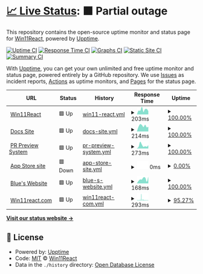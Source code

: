 # [📈 Live Status](https://win11react.github.io/status): <!--live status--> **🟧 Partial outage**

This repository contains the open-source uptime monitor and status page for [Win11React](https://win11react.github.io/status), powered by [Upptime](https://github.com/upptime/upptime).

[![Uptime CI](https://github.com/win11react/status/workflows/Uptime%20CI/badge.svg)](https://github.com/win11react/status/actions?query=workflow%3A%22Uptime+CI%22)
[![Response Time CI](https://github.com/win11react/status/workflows/Response%20Time%20CI/badge.svg)](https://github.com/win11react/status/actions?query=workflow%3A%22Response+Time+CI%22)
[![Graphs CI](https://github.com/win11react/status/workflows/Graphs%20CI/badge.svg)](https://github.com/win11react/status/actions?query=workflow%3A%22Graphs+CI%22)
[![Static Site CI](https://github.com/win11react/status/workflows/Static%20Site%20CI/badge.svg)](https://github.com/win11react/status/actions?query=workflow%3A%22Static+Site+CI%22)
[![Summary CI](https://github.com/win11react/status/workflows/Summary%20CI/badge.svg)](https://github.com/win11react/status/actions?query=workflow%3A%22Summary+CI%22)

With [Upptime](https://upptime.js.org), you can get your own unlimited and free uptime monitor and status page, powered entirely by a GitHub repository. We use [Issues](https://github.com/win11react/status/issues) as incident reports, [Actions](https://github.com/win11react/status/actions) as uptime monitors, and [Pages](https://win11react.github.io/status) for the status page.

<!--start: status pages-->
<!-- This summary is generated by Upptime (https://github.com/upptime/upptime) -->
<!-- Do not edit this manually, your changes will be overwritten -->
<!-- prettier-ignore -->
| URL | Status | History | Response Time | Uptime |
| --- | ------ | ------- | ------------- | ------ |
| <img alt="" src="https://icons.duckduckgo.com/ip3/win11.blueedge.me.ico" height="13"> [Win11React](http://win11.blueedge.me/) | 🟩 Up | [win11-react.yml](https://github.com/win11react/status/commits/HEAD/history/win11-react.yml) | <details><summary><img alt="Response time graph" src="./graphs/win11-react/response-time-week.png" height="20"> 203ms</summary><br><a href="https://win11react.github.io/status/history/win11-react"><img alt="Response time 209" src="https://img.shields.io/endpoint?url=https%3A%2F%2Fraw.githubusercontent.com%2Fwin11react%2Fstatus%2FHEAD%2Fapi%2Fwin11-react%2Fresponse-time.json"></a><br><a href="https://win11react.github.io/status/history/win11-react"><img alt="24-hour response time 145" src="https://img.shields.io/endpoint?url=https%3A%2F%2Fraw.githubusercontent.com%2Fwin11react%2Fstatus%2FHEAD%2Fapi%2Fwin11-react%2Fresponse-time-day.json"></a><br><a href="https://win11react.github.io/status/history/win11-react"><img alt="7-day response time 203" src="https://img.shields.io/endpoint?url=https%3A%2F%2Fraw.githubusercontent.com%2Fwin11react%2Fstatus%2FHEAD%2Fapi%2Fwin11-react%2Fresponse-time-week.json"></a><br><a href="https://win11react.github.io/status/history/win11-react"><img alt="30-day response time 247" src="https://img.shields.io/endpoint?url=https%3A%2F%2Fraw.githubusercontent.com%2Fwin11react%2Fstatus%2FHEAD%2Fapi%2Fwin11-react%2Fresponse-time-month.json"></a><br><a href="https://win11react.github.io/status/history/win11-react"><img alt="1-year response time 221" src="https://img.shields.io/endpoint?url=https%3A%2F%2Fraw.githubusercontent.com%2Fwin11react%2Fstatus%2FHEAD%2Fapi%2Fwin11-react%2Fresponse-time-year.json"></a></details> | <details><summary><a href="https://win11react.github.io/status/history/win11-react">100.00%</a></summary><a href="https://win11react.github.io/status/history/win11-react"><img alt="All-time uptime 100.00%" src="https://img.shields.io/endpoint?url=https%3A%2F%2Fraw.githubusercontent.com%2Fwin11react%2Fstatus%2FHEAD%2Fapi%2Fwin11-react%2Fuptime.json"></a><br><a href="https://win11react.github.io/status/history/win11-react"><img alt="24-hour uptime 100.00%" src="https://img.shields.io/endpoint?url=https%3A%2F%2Fraw.githubusercontent.com%2Fwin11react%2Fstatus%2FHEAD%2Fapi%2Fwin11-react%2Fuptime-day.json"></a><br><a href="https://win11react.github.io/status/history/win11-react"><img alt="7-day uptime 100.00%" src="https://img.shields.io/endpoint?url=https%3A%2F%2Fraw.githubusercontent.com%2Fwin11react%2Fstatus%2FHEAD%2Fapi%2Fwin11-react%2Fuptime-week.json"></a><br><a href="https://win11react.github.io/status/history/win11-react"><img alt="30-day uptime 100.00%" src="https://img.shields.io/endpoint?url=https%3A%2F%2Fraw.githubusercontent.com%2Fwin11react%2Fstatus%2FHEAD%2Fapi%2Fwin11-react%2Fuptime-month.json"></a><br><a href="https://win11react.github.io/status/history/win11-react"><img alt="1-year uptime 100.00%" src="https://img.shields.io/endpoint?url=https%3A%2F%2Fraw.githubusercontent.com%2Fwin11react%2Fstatus%2FHEAD%2Fapi%2Fwin11-react%2Fuptime-year.json"></a></details>
| <img alt="" src="https://icons.duckduckgo.com/ip3/win11react-docs.andrewstech.me.ico" height="13"> [Docs Site](https://win11react-docs.andrewstech.me/) | 🟩 Up | [docs-site.yml](https://github.com/win11react/status/commits/HEAD/history/docs-site.yml) | <details><summary><img alt="Response time graph" src="./graphs/docs-site/response-time-week.png" height="20"> 214ms</summary><br><a href="https://win11react.github.io/status/history/docs-site"><img alt="Response time 178" src="https://img.shields.io/endpoint?url=https%3A%2F%2Fraw.githubusercontent.com%2Fwin11react%2Fstatus%2FHEAD%2Fapi%2Fdocs-site%2Fresponse-time.json"></a><br><a href="https://win11react.github.io/status/history/docs-site"><img alt="24-hour response time 181" src="https://img.shields.io/endpoint?url=https%3A%2F%2Fraw.githubusercontent.com%2Fwin11react%2Fstatus%2FHEAD%2Fapi%2Fdocs-site%2Fresponse-time-day.json"></a><br><a href="https://win11react.github.io/status/history/docs-site"><img alt="7-day response time 214" src="https://img.shields.io/endpoint?url=https%3A%2F%2Fraw.githubusercontent.com%2Fwin11react%2Fstatus%2FHEAD%2Fapi%2Fdocs-site%2Fresponse-time-week.json"></a><br><a href="https://win11react.github.io/status/history/docs-site"><img alt="30-day response time 205" src="https://img.shields.io/endpoint?url=https%3A%2F%2Fraw.githubusercontent.com%2Fwin11react%2Fstatus%2FHEAD%2Fapi%2Fdocs-site%2Fresponse-time-month.json"></a><br><a href="https://win11react.github.io/status/history/docs-site"><img alt="1-year response time 190" src="https://img.shields.io/endpoint?url=https%3A%2F%2Fraw.githubusercontent.com%2Fwin11react%2Fstatus%2FHEAD%2Fapi%2Fdocs-site%2Fresponse-time-year.json"></a></details> | <details><summary><a href="https://win11react.github.io/status/history/docs-site">100.00%</a></summary><a href="https://win11react.github.io/status/history/docs-site"><img alt="All-time uptime 99.82%" src="https://img.shields.io/endpoint?url=https%3A%2F%2Fraw.githubusercontent.com%2Fwin11react%2Fstatus%2FHEAD%2Fapi%2Fdocs-site%2Fuptime.json"></a><br><a href="https://win11react.github.io/status/history/docs-site"><img alt="24-hour uptime 100.00%" src="https://img.shields.io/endpoint?url=https%3A%2F%2Fraw.githubusercontent.com%2Fwin11react%2Fstatus%2FHEAD%2Fapi%2Fdocs-site%2Fuptime-day.json"></a><br><a href="https://win11react.github.io/status/history/docs-site"><img alt="7-day uptime 100.00%" src="https://img.shields.io/endpoint?url=https%3A%2F%2Fraw.githubusercontent.com%2Fwin11react%2Fstatus%2FHEAD%2Fapi%2Fdocs-site%2Fuptime-week.json"></a><br><a href="https://win11react.github.io/status/history/docs-site"><img alt="30-day uptime 100.00%" src="https://img.shields.io/endpoint?url=https%3A%2F%2Fraw.githubusercontent.com%2Fwin11react%2Fstatus%2FHEAD%2Fapi%2Fdocs-site%2Fuptime-month.json"></a><br><a href="https://win11react.github.io/status/history/docs-site"><img alt="1-year uptime 100.00%" src="https://img.shields.io/endpoint?url=https%3A%2F%2Fraw.githubusercontent.com%2Fwin11react%2Fstatus%2FHEAD%2Fapi%2Fdocs-site%2Fuptime-year.json"></a></details>
| <img alt="" src="https://icons.duckduckgo.com/ip3/github.com.ico" height="13"> [PR Preview System](https://github.com/features/actions) | 🟩 Up | [pr-preview-system.yml](https://github.com/win11react/status/commits/HEAD/history/pr-preview-system.yml) | <details><summary><img alt="Response time graph" src="./graphs/pr-preview-system/response-time-week.png" height="20"> 273ms</summary><br><a href="https://win11react.github.io/status/history/pr-preview-system"><img alt="Response time 265" src="https://img.shields.io/endpoint?url=https%3A%2F%2Fraw.githubusercontent.com%2Fwin11react%2Fstatus%2FHEAD%2Fapi%2Fpr-preview-system%2Fresponse-time.json"></a><br><a href="https://win11react.github.io/status/history/pr-preview-system"><img alt="24-hour response time 294" src="https://img.shields.io/endpoint?url=https%3A%2F%2Fraw.githubusercontent.com%2Fwin11react%2Fstatus%2FHEAD%2Fapi%2Fpr-preview-system%2Fresponse-time-day.json"></a><br><a href="https://win11react.github.io/status/history/pr-preview-system"><img alt="7-day response time 273" src="https://img.shields.io/endpoint?url=https%3A%2F%2Fraw.githubusercontent.com%2Fwin11react%2Fstatus%2FHEAD%2Fapi%2Fpr-preview-system%2Fresponse-time-week.json"></a><br><a href="https://win11react.github.io/status/history/pr-preview-system"><img alt="30-day response time 257" src="https://img.shields.io/endpoint?url=https%3A%2F%2Fraw.githubusercontent.com%2Fwin11react%2Fstatus%2FHEAD%2Fapi%2Fpr-preview-system%2Fresponse-time-month.json"></a><br><a href="https://win11react.github.io/status/history/pr-preview-system"><img alt="1-year response time 283" src="https://img.shields.io/endpoint?url=https%3A%2F%2Fraw.githubusercontent.com%2Fwin11react%2Fstatus%2FHEAD%2Fapi%2Fpr-preview-system%2Fresponse-time-year.json"></a></details> | <details><summary><a href="https://win11react.github.io/status/history/pr-preview-system">100.00%</a></summary><a href="https://win11react.github.io/status/history/pr-preview-system"><img alt="All-time uptime 53.32%" src="https://img.shields.io/endpoint?url=https%3A%2F%2Fraw.githubusercontent.com%2Fwin11react%2Fstatus%2FHEAD%2Fapi%2Fpr-preview-system%2Fuptime.json"></a><br><a href="https://win11react.github.io/status/history/pr-preview-system"><img alt="24-hour uptime 100.00%" src="https://img.shields.io/endpoint?url=https%3A%2F%2Fraw.githubusercontent.com%2Fwin11react%2Fstatus%2FHEAD%2Fapi%2Fpr-preview-system%2Fuptime-day.json"></a><br><a href="https://win11react.github.io/status/history/pr-preview-system"><img alt="7-day uptime 100.00%" src="https://img.shields.io/endpoint?url=https%3A%2F%2Fraw.githubusercontent.com%2Fwin11react%2Fstatus%2FHEAD%2Fapi%2Fpr-preview-system%2Fuptime-week.json"></a><br><a href="https://win11react.github.io/status/history/pr-preview-system"><img alt="30-day uptime 100.00%" src="https://img.shields.io/endpoint?url=https%3A%2F%2Fraw.githubusercontent.com%2Fwin11react%2Fstatus%2FHEAD%2Fapi%2Fpr-preview-system%2Fuptime-month.json"></a><br><a href="https://win11react.github.io/status/history/pr-preview-system"><img alt="1-year uptime 10.70%" src="https://img.shields.io/endpoint?url=https%3A%2F%2Fraw.githubusercontent.com%2Fwin11react%2Fstatus%2FHEAD%2Fapi%2Fpr-preview-system%2Fuptime-year.json"></a></details>
| <img alt="" src="https://icons.duckduckgo.com/ip3/win11react.github.io.ico" height="13"> [App Store site](https://win11react.github.io/store/) | 🟥 Down | [app-store-site.yml](https://github.com/win11react/status/commits/HEAD/history/app-store-site.yml) | <details><summary><img alt="Response time graph" src="./graphs/app-store-site/response-time-week.png" height="20"> 0ms</summary><br><a href="https://win11react.github.io/status/history/app-store-site"><img alt="Response time 352" src="https://img.shields.io/endpoint?url=https%3A%2F%2Fraw.githubusercontent.com%2Fwin11react%2Fstatus%2FHEAD%2Fapi%2Fapp-store-site%2Fresponse-time.json"></a><br><a href="https://win11react.github.io/status/history/app-store-site"><img alt="24-hour response time 0" src="https://img.shields.io/endpoint?url=https%3A%2F%2Fraw.githubusercontent.com%2Fwin11react%2Fstatus%2FHEAD%2Fapi%2Fapp-store-site%2Fresponse-time-day.json"></a><br><a href="https://win11react.github.io/status/history/app-store-site"><img alt="7-day response time 0" src="https://img.shields.io/endpoint?url=https%3A%2F%2Fraw.githubusercontent.com%2Fwin11react%2Fstatus%2FHEAD%2Fapi%2Fapp-store-site%2Fresponse-time-week.json"></a><br><a href="https://win11react.github.io/status/history/app-store-site"><img alt="30-day response time 0" src="https://img.shields.io/endpoint?url=https%3A%2F%2Fraw.githubusercontent.com%2Fwin11react%2Fstatus%2FHEAD%2Fapi%2Fapp-store-site%2Fresponse-time-month.json"></a><br><a href="https://win11react.github.io/status/history/app-store-site"><img alt="1-year response time 352" src="https://img.shields.io/endpoint?url=https%3A%2F%2Fraw.githubusercontent.com%2Fwin11react%2Fstatus%2FHEAD%2Fapi%2Fapp-store-site%2Fresponse-time-year.json"></a></details> | <details><summary><a href="https://win11react.github.io/status/history/app-store-site">0.00%</a></summary><a href="https://win11react.github.io/status/history/app-store-site"><img alt="All-time uptime 32.59%" src="https://img.shields.io/endpoint?url=https%3A%2F%2Fraw.githubusercontent.com%2Fwin11react%2Fstatus%2FHEAD%2Fapi%2Fapp-store-site%2Fuptime.json"></a><br><a href="https://win11react.github.io/status/history/app-store-site"><img alt="24-hour uptime 0.00%" src="https://img.shields.io/endpoint?url=https%3A%2F%2Fraw.githubusercontent.com%2Fwin11react%2Fstatus%2FHEAD%2Fapi%2Fapp-store-site%2Fuptime-day.json"></a><br><a href="https://win11react.github.io/status/history/app-store-site"><img alt="7-day uptime 0.00%" src="https://img.shields.io/endpoint?url=https%3A%2F%2Fraw.githubusercontent.com%2Fwin11react%2Fstatus%2FHEAD%2Fapi%2Fapp-store-site%2Fuptime-week.json"></a><br><a href="https://win11react.github.io/status/history/app-store-site"><img alt="30-day uptime 7.96%" src="https://img.shields.io/endpoint?url=https%3A%2F%2Fraw.githubusercontent.com%2Fwin11react%2Fstatus%2FHEAD%2Fapi%2Fapp-store-site%2Fuptime-month.json"></a><br><a href="https://win11react.github.io/status/history/app-store-site"><img alt="1-year uptime 6.72%" src="https://img.shields.io/endpoint?url=https%3A%2F%2Fraw.githubusercontent.com%2Fwin11react%2Fstatus%2FHEAD%2Fapi%2Fapp-store-site%2Fuptime-year.json"></a></details>
| <img alt="" src="https://icons.duckduckgo.com/ip3/blueedge.me.ico" height="13"> [Blue's Website](https://blueedge.me/) | 🟩 Up | [blue-s-website.yml](https://github.com/win11react/status/commits/HEAD/history/blue-s-website.yml) | <details><summary><img alt="Response time graph" src="./graphs/blue-s-website/response-time-week.png" height="20"> 168ms</summary><br><a href="https://win11react.github.io/status/history/blue-s-website"><img alt="Response time 148" src="https://img.shields.io/endpoint?url=https%3A%2F%2Fraw.githubusercontent.com%2Fwin11react%2Fstatus%2FHEAD%2Fapi%2Fblue-s-website%2Fresponse-time.json"></a><br><a href="https://win11react.github.io/status/history/blue-s-website"><img alt="24-hour response time 254" src="https://img.shields.io/endpoint?url=https%3A%2F%2Fraw.githubusercontent.com%2Fwin11react%2Fstatus%2FHEAD%2Fapi%2Fblue-s-website%2Fresponse-time-day.json"></a><br><a href="https://win11react.github.io/status/history/blue-s-website"><img alt="7-day response time 168" src="https://img.shields.io/endpoint?url=https%3A%2F%2Fraw.githubusercontent.com%2Fwin11react%2Fstatus%2FHEAD%2Fapi%2Fblue-s-website%2Fresponse-time-week.json"></a><br><a href="https://win11react.github.io/status/history/blue-s-website"><img alt="30-day response time 166" src="https://img.shields.io/endpoint?url=https%3A%2F%2Fraw.githubusercontent.com%2Fwin11react%2Fstatus%2FHEAD%2Fapi%2Fblue-s-website%2Fresponse-time-month.json"></a><br><a href="https://win11react.github.io/status/history/blue-s-website"><img alt="1-year response time 156" src="https://img.shields.io/endpoint?url=https%3A%2F%2Fraw.githubusercontent.com%2Fwin11react%2Fstatus%2FHEAD%2Fapi%2Fblue-s-website%2Fresponse-time-year.json"></a></details> | <details><summary><a href="https://win11react.github.io/status/history/blue-s-website">100.00%</a></summary><a href="https://win11react.github.io/status/history/blue-s-website"><img alt="All-time uptime 100.00%" src="https://img.shields.io/endpoint?url=https%3A%2F%2Fraw.githubusercontent.com%2Fwin11react%2Fstatus%2FHEAD%2Fapi%2Fblue-s-website%2Fuptime.json"></a><br><a href="https://win11react.github.io/status/history/blue-s-website"><img alt="24-hour uptime 100.00%" src="https://img.shields.io/endpoint?url=https%3A%2F%2Fraw.githubusercontent.com%2Fwin11react%2Fstatus%2FHEAD%2Fapi%2Fblue-s-website%2Fuptime-day.json"></a><br><a href="https://win11react.github.io/status/history/blue-s-website"><img alt="7-day uptime 100.00%" src="https://img.shields.io/endpoint?url=https%3A%2F%2Fraw.githubusercontent.com%2Fwin11react%2Fstatus%2FHEAD%2Fapi%2Fblue-s-website%2Fuptime-week.json"></a><br><a href="https://win11react.github.io/status/history/blue-s-website"><img alt="30-day uptime 100.00%" src="https://img.shields.io/endpoint?url=https%3A%2F%2Fraw.githubusercontent.com%2Fwin11react%2Fstatus%2FHEAD%2Fapi%2Fblue-s-website%2Fuptime-month.json"></a><br><a href="https://win11react.github.io/status/history/blue-s-website"><img alt="1-year uptime 100.00%" src="https://img.shields.io/endpoint?url=https%3A%2F%2Fraw.githubusercontent.com%2Fwin11react%2Fstatus%2FHEAD%2Fapi%2Fblue-s-website%2Fuptime-year.json"></a></details>
| <img alt="" src="https://icons.duckduckgo.com/ip3/win11react.com.ico" height="13"> [Win11react.com](https://Win11react.com) | 🟩 Up | [win11react-com.yml](https://github.com/win11react/status/commits/HEAD/history/win11react-com.yml) | <details><summary><img alt="Response time graph" src="./graphs/win11react-com/response-time-week.png" height="20"> 293ms</summary><br><a href="https://win11react.github.io/status/history/win11react-com"><img alt="Response time 451" src="https://img.shields.io/endpoint?url=https%3A%2F%2Fraw.githubusercontent.com%2Fwin11react%2Fstatus%2FHEAD%2Fapi%2Fwin11react-com%2Fresponse-time.json"></a><br><a href="https://win11react.github.io/status/history/win11react-com"><img alt="24-hour response time 157" src="https://img.shields.io/endpoint?url=https%3A%2F%2Fraw.githubusercontent.com%2Fwin11react%2Fstatus%2FHEAD%2Fapi%2Fwin11react-com%2Fresponse-time-day.json"></a><br><a href="https://win11react.github.io/status/history/win11react-com"><img alt="7-day response time 293" src="https://img.shields.io/endpoint?url=https%3A%2F%2Fraw.githubusercontent.com%2Fwin11react%2Fstatus%2FHEAD%2Fapi%2Fwin11react-com%2Fresponse-time-week.json"></a><br><a href="https://win11react.github.io/status/history/win11react-com"><img alt="30-day response time 289" src="https://img.shields.io/endpoint?url=https%3A%2F%2Fraw.githubusercontent.com%2Fwin11react%2Fstatus%2FHEAD%2Fapi%2Fwin11react-com%2Fresponse-time-month.json"></a><br><a href="https://win11react.github.io/status/history/win11react-com"><img alt="1-year response time 451" src="https://img.shields.io/endpoint?url=https%3A%2F%2Fraw.githubusercontent.com%2Fwin11react%2Fstatus%2FHEAD%2Fapi%2Fwin11react-com%2Fresponse-time-year.json"></a></details> | <details><summary><a href="https://win11react.github.io/status/history/win11react-com">95.27%</a></summary><a href="https://win11react.github.io/status/history/win11react-com"><img alt="All-time uptime 99.82%" src="https://img.shields.io/endpoint?url=https%3A%2F%2Fraw.githubusercontent.com%2Fwin11react%2Fstatus%2FHEAD%2Fapi%2Fwin11react-com%2Fuptime.json"></a><br><a href="https://win11react.github.io/status/history/win11react-com"><img alt="24-hour uptime 89.56%" src="https://img.shields.io/endpoint?url=https%3A%2F%2Fraw.githubusercontent.com%2Fwin11react%2Fstatus%2FHEAD%2Fapi%2Fwin11react-com%2Fuptime-day.json"></a><br><a href="https://win11react.github.io/status/history/win11react-com"><img alt="7-day uptime 95.27%" src="https://img.shields.io/endpoint?url=https%3A%2F%2Fraw.githubusercontent.com%2Fwin11react%2Fstatus%2FHEAD%2Fapi%2Fwin11react-com%2Fuptime-week.json"></a><br><a href="https://win11react.github.io/status/history/win11react-com"><img alt="30-day uptime 96.55%" src="https://img.shields.io/endpoint?url=https%3A%2F%2Fraw.githubusercontent.com%2Fwin11react%2Fstatus%2FHEAD%2Fapi%2Fwin11react-com%2Fuptime-month.json"></a><br><a href="https://win11react.github.io/status/history/win11react-com"><img alt="1-year uptime 99.49%" src="https://img.shields.io/endpoint?url=https%3A%2F%2Fraw.githubusercontent.com%2Fwin11react%2Fstatus%2FHEAD%2Fapi%2Fwin11react-com%2Fuptime-year.json"></a></details>

<!--end: status pages-->

[**Visit our status website →**](https://win11react.github.io/status)

## 📄 License

- Powered by: [Upptime](https://github.com/upptime/upptime)
- Code: [MIT](./LICENSE) © [Win11React](https://win11react.github.io/status)
- Data in the `./history` directory: [Open Database License](https://opendatacommons.org/licenses/odbl/1-0/)
